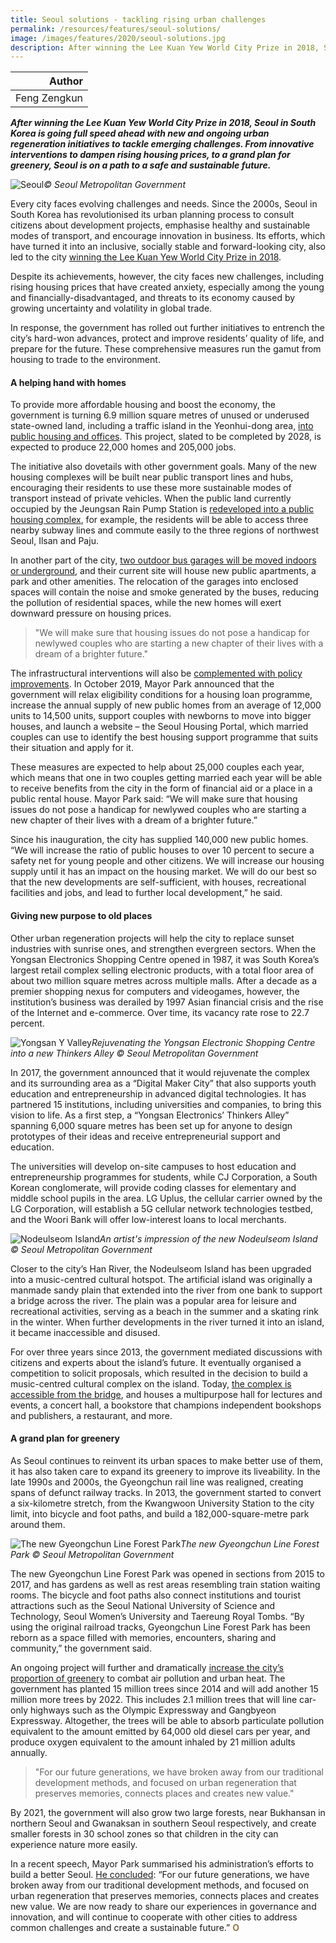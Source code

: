 ```yaml
---
title: Seoul solutions - tackling rising urban challenges
permalink: /resources/features/seoul-solutions/
image: /images/features/2020/seoul-solutions.jpg
description: After winning the Lee Kuan Yew World City Prize in 2018, Seoul in South Korea is going full speed ahead with new and ongoing urban regeneration initiatives to tackle emerging challenges. From innovative interventions to dampen rising housing prices, to a grand plan for greenery, Seoul is on a path to a safe and sustainable future.
---
```


| Author |
|---:|
| Feng Zengkun |

***After winning the Lee Kuan Yew World City Prize in 2018, Seoul in South Korea is going full speed ahead with new and ongoing urban regeneration initiatives to tackle emerging challenges. From innovative interventions to dampen rising housing prices, to a grand plan for greenery, Seoul is on a path to a safe and sustainable future.***

![Seoul](/images/features/2020/seoul-solutions.jpg/)*© Seoul Metropolitan Government*

Every city faces evolving challenges and needs. Since the 2000s, Seoul in South Korea has revolutionised its urban planning process to consult citizens about development projects, emphasise healthy and sustainable modes of transport, and encourage innovation in business. Its efforts, which have turned it into an inclusive, socially stable and forward-looking city, also led to the city [winning the Lee Kuan Yew World City Prize in 2018](https://www.ura.gov.sg/Corporate/Media-Room/Media-Releases/pr18-14).

Despite its achievements, however, the city faces new challenges, including rising housing prices that have created anxiety, especially among the young and financially-disadvantaged, and threats to its economy caused by growing uncertainty and volatility in global trade. 

In response, the government has rolled out further initiatives to entrench the city’s hard-won advances, protect and improve residents’ quality of life, and prepare for the future. These comprehensive measures run the gamut from housing to trade to the environment. 

#### **A helping hand with homes**

To provide more affordable housing and boost the economy, the government is turning 6.9 million square metres of unused or underused state-owned land, including a traffic island in the Yeonhui-dong area, [into public housing and offices](http://www.koreaherald.com/view.php?ud=20190123000646). This project, slated to be completed by 2028, is expected to produce 22,000 homes and 205,000 jobs.

The initiative also dovetails with other government goals. Many of the new housing complexes will be built near public transport lines and hubs, encouraging their residents to use these more sustainable modes of transport instead of private vehicles. When the public land currently occupied by the Jeungsan Rain Pump Station is [redeveloped into a public housing complex](http://koreabizwire.com/seoul-to-build-homes-for-younger-generation-using-public-property/142750), for example, the residents will be able to access three nearby subway lines and commute easily to the three regions of northwest Seoul, Ilsan and Paju.  

In another part of the city, [two outdoor bus garages will be moved indoors or underground](http://english.seoul.go.kr/seoul-establishes-compact-city-equipped-with-public-housing-soc-facility/), and their current site will house new public apartments, a park and other amenities. The relocation of the garages into enclosed spaces will contain the noise and smoke generated by the buses, reducing the pollution of residential spaces, while the new homes will exert downward pressure on housing prices.  

> "We will make sure that housing issues do not pose a handicap for newlywed couples who are starting a new chapter of their lives with a dream of a brighter future."

The infrastructural interventions will also be [complemented with policy improvements](http://english.seoul.go.kr/seoul-releases-housing-support-programs-for-newlywed-couples/). In October 2019, Mayor Park announced that the government will relax eligibility conditions for a housing loan programme, increase the annual supply of new public homes from an average of 12,000 units to 14,500 units, support couples with newborns to move into bigger houses, and launch a website – the Seoul Housing Portal, which married couples can use to identify the best housing support programme that suits their situation and apply for it.

These measures are expected to help about 25,000 couples each year, which means that one in two couples getting married each year will be able to receive benefits from the city in the form of financial aid or a place in a public rental house. Mayor Park said: “We will make sure that housing issues do not pose a handicap for newlywed couples who are starting a new chapter of their lives with a dream of a brighter future.”

Since his inauguration, the city has supplied 140,000 new public homes. “We will increase the ratio of public houses to over 10 percent to secure a safety net for young people and other citizens. We will increase our housing supply until it has an impact on the housing market. We will do our best so that the new developments are self-sufficient, with houses, recreational facilities and jobs, and lead to further local development,” he said. 

#### **Giving new purpose to old places**

Other urban regeneration projects will help the city to replace sunset industries with sunrise ones, and strengthen evergreen sectors. When the Yongsan Electronics Shopping Centre opened in 1987, it was South Korea’s largest retail complex selling electronic products, with a total floor area of about two million square metres across multiple malls. After a decade as a premier shopping nexus for computers and videogames, however, the institution’s business was derailed by 1997 Asian financial crisis and the rise of the Internet and e-commerce. Over time, its vacancy rate rose to 22.7 percent. 

![Yongsan Y Valley](/images/features/2020/yongsan-y-valley.jpg/)*Rejuvenating the Yongsan Electronic Shopping Centre into a new Thinkers Alley © Seoul Metropolitan Government*

In 2017, the government announced that it would rejuvenate the complex and its surrounding area as a “Digital Maker City” that also supports youth education and entrepreneurship in advanced digital technologies. It has partnered 15 institutions, including universities and companies, to bring this vision to life. As a first step, a “Yongsan Electronics’ Thinkers Alley” spanning 6,000 square metres has been set up for anyone to design prototypes of their ideas and receive entrepreneurial support and education. 

The universities will develop on-site campuses to host education and entrepreneurship programmes for students, while CJ Corporation, a South Korean conglomerate, will provide coding classes for elementary and middle school pupils in the area. LG Uplus, the cellular carrier owned by the LG Corporation, will establish a 5G cellular network technologies testbed, and the Woori Bank will offer low-interest loans to local merchants. 

![Nodeulseom Island](/images/features/2020/nodeulseoum-island.jpg/)*An artist's impression of the new Nodeulseom Island © Seoul Metropolitan Government*

Closer to the city’s Han River, the Nodeulseom Island has been upgraded into a music-centred cultural hotspot. The artificial island was originally a manmade sandy plain that extended into the river from one bank to support a bridge across the river. The plain was a popular area for leisure and recreational activities, serving as a beach in the summer and a skating rink in the winter. When further developments in the river turned it into an island, it became inaccessible and disused.

For over three years since 2013, the government mediated discussions with citizens and experts about the island’s future. It eventually organised a competition to solicit proposals, which resulted in the decision to build a music-centred cultural complex on the island. Today, [the complex is accessible from the bridge](http://english.seoul.go.kr/opening-of-nodeulseom-a-music-island-with-a-cultural-complex/), and houses a multipurpose hall for lectures and events, a concert hall, a bookstore that champions independent bookshops and publishers, a restaurant, and more. 

#### **A grand plan for greenery**

As Seoul continues to reinvent its urban spaces to make better use of them, it has also taken care to expand its greenery to improve its liveability. In the late 1990s and 2000s, the Gyeongchun rail line was realigned, creating spans of defunct railway tracks. In 2013, the government started to convert a six-kilometre stretch, from the Kwangwoon University Station to the city limit, into bicycle and foot paths, and build a 182,000-square-metre park around them.

![The new Gyeongchun Line Forest Park](/images/features/2020/gyeongchun-forest-park.jpg/)*The new Gyeongchun Line Forest Park © Seoul Metropolitan Government*

The new Gyeongchun Line Forest Park was opened in sections from 2015 to 2017, and has gardens as well as rest areas resembling train station waiting rooms. The bicycle and foot paths also connect institutions and tourist attractions such as the Seoul National University of Science and Technology, Seoul Women’s University and Taereung Royal Tombs. “By using the original railroad tracks, Gyeongchun Line Forest Park has been reborn as a space filled with memories, encounters, sharing and community,” the government said. 

An ongoing project will further and dramatically [increase the city’s proportion of greenery](http://www.koreaherald.com/view.php?ud=20190326000754) to combat air pollution and urban heat. The government has planted 15 million trees since 2014 and will add another 15 million more trees by 2022. This includes 2.1 million trees that will line car-only highways such as the Olympic Expressway and Gangbyeon Expressway. Altogether, the trees will be able to absorb particulate pollution equivalent to the amount emitted by 64,000 old diesel cars per year, and produce oxygen equivalent to the amount inhaled by 21 million adults annually. 

> "For our future generations, we have broken away from our traditional development methods, and focused on urban regeneration that preserves memories, connects places and creates new value."

By 2021, the government will also grow two large forests, near Bukhansan in northern Seoul and Gwanaksan in southern Seoul respectively, and create smaller forests in 30 school zones so that children in the city can experience nature more easily.  

In a recent speech, Mayor Park summarised his administration’s efforts to build a better Seoul. [He concluded](https://www.cityofsydney.nsw.gov.au/__data/assets/pdf_file/0010/313210/Mayor-Park-Keynote-Speech.pdf): “For our future generations, we have broken away from our traditional development methods, and focused on urban regeneration that preserves memories, connects places and creates new value. We are now ready to share our experiences in governance and innovation, and will continue to cooperate with other cities to address common challenges and create a sustainable future.” **<font color="#967942">O</font>**
